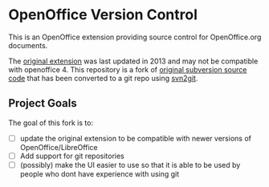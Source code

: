 # OpenOffice Version Control

This is an OpenOffice extension providing source control for OpenOffice.org documents.

The [original extension](https://extensions.openoffice.org/en/project/ooosvn) was last updated in 2013 and may not be compatible with openoffice 4. This repository is a fork of [original subversion source code](https://sourceforge.net/projects/ooosvn/) that has been converted to a git repo using [svn2git](https://github.com/nirvdrum/svn2git).


## Project Goals
The goal of this fork is to:
- [ ] update the original extension to be compatible with newer versions of OpenOffice/LibreOffice
- [ ] Add support for git repositories
- [ ] (possibly) make the UI easier to use so that it is able to be used by people who dont have experience with using git
